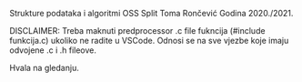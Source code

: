 Strukture podataka i algoritmi
OSS Split
Toma Rončević
Godina 2020./2021.

DISCLAIMER: Treba maknuti predprocessor .c file fukncija (#include funkcija.c) ukoliko ne radite u VSCode. Odnosi se na sve vjezbe koje imaju odvojene .c i .h fileove.

Hvala na gledanju.
